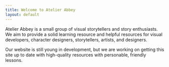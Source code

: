 ```yaml
---
title: Welcome to Atelier Abbey
layout: default
---
```


Atelier Abbey is a small group of visual storytellers and story enthusiasts. We aim to provide a solid learning resource and helpful resources for visual developers, character designers, storytellers, artists, and designers.

Our website is still young in development, but we are working on getting this site up to date with high-quality resources with personable, friendly lessons.
